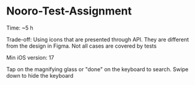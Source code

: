 # Nooro-Test-Assignment

Time: ~5 h

Trade-off: Using icons that are presented through API. 
They are different from the design in Figma.
Not all cases are covered by tests

Min iOS version: 17


Tap on the magnifying glass or "done" on the keyboard to search. Swipe down to hide the keyboard 
